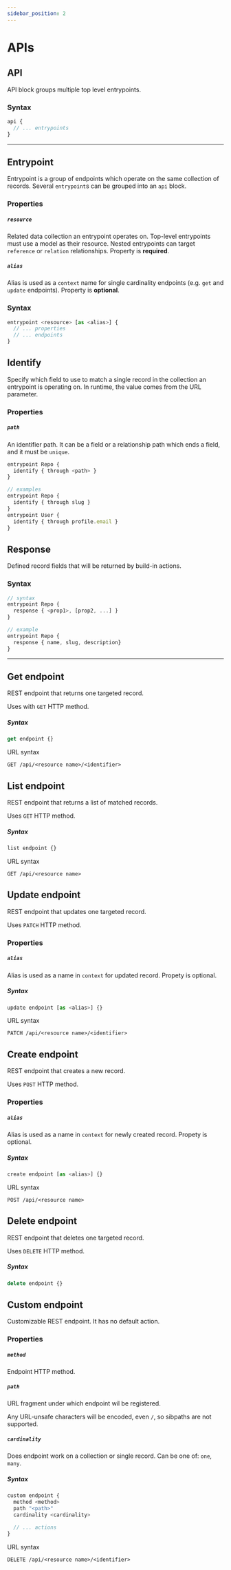 ```yaml
---
sidebar_position: 2
---
```


# APIs

## API

API block groups multiple top level entrypoints.

### Syntax

```js
api {
  // ... entrypoints
}
```

---

## Entrypoint

Entrypoint is a group of endpoints which operate on the same collection of records. Several `entrypoint`s can be grouped into an `api` block.

### Properties

##### `resource`

Related data collection an entrypoint operates on. Top-level entrypoints must use a model as their resource. Nested entrypoints can target `reference` or `relation` relationships. Property is **required**.

##### `alias`

Alias is used as a `context` name for single cardinality endpoints (e.g. `get` and `update` endpoints). Property is **optional**.

### Syntax

```js
entrypoint <resource> [as <alias>] {
  // ... properties
  // ... endpoints
}
```

## Identify

Specify which field to use to match a single record in the collection an entrypoint is operating on. In runtime, the value comes from the URL parameter.

### Properties

##### `path`

An identifier path. It can be a field or a relationship path which ends a field, and it must be `unique`.

```js
entrypoint Repo {
  identify { through <path> }
}

// examples
entrypoint Repo {
  identify { through slug }
}
entrypoint User {
  identify { through profile.email }
}
```

## Response

Defined record fields that will be returned by build-in actions.

### Syntax

```js
// syntax
entrypoint Repo {
  response { <prop1>, [prop2, ...] }
}

// example
entrypoint Repo {
  response { name, slug, description}
}

```

---

## Get endpoint

REST endpoint that returns one targeted record.

Uses with `GET` HTTP method.

##### Syntax

```js
get endpoint {}
```

URL syntax

```
GET /api/<resource name>/<identifier>
```

## List endpoint

REST endpoint that returns a list of matched records.

Uses `GET` HTTP method.

##### Syntax

```js
list endpoint {}
```

URL syntax

```
GET /api/<resource name>
```

## Update endpoint

REST endpoint that updates one targeted record.

Uses `PATCH` HTTP method.

### Properties

##### `alias`

Alias is used as a name in `context` for updated record. Propety is optional.

##### Syntax

```js
update endpoint [as <alias>] {}
```

URL syntax

```
PATCH /api/<resource name>/<identifier>
```

## Create endpoint

REST endpoint that creates a new record.

Uses `POST` HTTP method.

### Properties

##### `alias`

Alias is used as a name in `context` for newly created record. Propety is optional.

##### Syntax

```js
create endpoint [as <alias>] {}
```

URL syntax

```
POST /api/<resource name>
```

## Delete endpoint

REST endpoint that deletes one targeted record.

Uses `DELETE` HTTP method.

##### Syntax

```js
delete endpoint {}
```

## Custom endpoint

Customizable REST endpoint. It has no default action.

### Properties

##### `method`

Endpoint HTTP method.

##### `path`

URL fragment under which endpoint wil be registered.

Any URL-unsafe characters will be encoded, even `/`, so sibpaths are not supported.

##### `cardinality`

Does endpoint work on a collection or single record. Can be one of: `one`, `many`.

##### Syntax

```js
custom endpoint {
  method <method>
  path "<path>"
  cardinality <cardinality>

  // ... actions
}
```

URL syntax

```
DELETE /api/<resource name>/<identifier>
```
